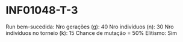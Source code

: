 # INF01048-T-3

Run bem-sucedida:
  Nro gerações (g): 40
  Nro indivíduos (n): 30
  Nro indivíduos no torneio (k): 15
  Chance de mutação = 50%
  Elitismo: Sim